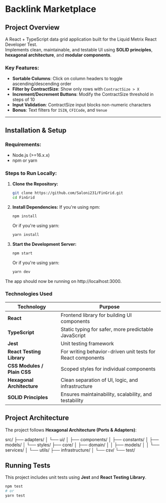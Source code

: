 # Backlink Marketplace

## Project Overview

A React + TypeScript data grid application built for the Liquid Metrix React Developer Test.  
Implements clean, maintainable, and testable UI using **SOLID principles**, **hexagonal architecture**, and **modular components**.

### Key Features:

- **Sortable Columns**: Click on column headers to toggle ascending/descending order
- **Filter by ContractSize**: Show only rows with `ContractSize > X`
- **Increment/Decrement Buttons**: Modify the ContractSize threshold in steps of 10
- **Input Validation**: ContractSize input blocks non-numeric characters
- **Bonus**: Text filters for `ISIN`, `CFICode`, and `Venue`

---

## Installation & Setup

### Requirements:

- Node.js (>=16.x.x)
- npm or yarn

### Steps to Run Locally:

1. **Clone the Repository:**

   ```bash
   git clone https://github.com/Saloni231/FinGrid.git
   cd FinGrid

   ```

2. **Install Dependencies:**
   If you're using npm:

   ```bash
   npm install
   ```

   Or if you're using yarn:

   ```bash
   yarn install
   ```

3. **Start the Development Server:**

   ```bash
   npm start
   ```

   Or if you're using yarn:

   ```bash
   yarn dev
   ```

The app should now be running on http://localhost:3000.

### Technologies Used

| Technology                  | Purpose                                                     |
| --------------------------- | ----------------------------------------------------------- |
| **React**                   | Frontend library for building UI components                 |
| **TypeScript**              | Static typing for safer, more predictable JavaScript        |
| **Jest**                    | Unit testing framework                                      |
| **React Testing Library**   | For writing behavior-driven unit tests for React components |
| **CSS Modules / Plain CSS** | Scoped styles for individual components                     |
| **Hexagonal Architecture**  | Clean separation of UI, logic, and infrastructure           |
| **SOLID Principles**        | Ensures maintainability, scalability, and testability       |

## Project Architecture

The project follows **Hexagonal Architecture (Ports & Adapters)**:

src/
├── adapters/
│   └── ui/
│       ├── components/
│       ├── constants/
│       ├── models/
│       └── styles/
├── core/
│   ├── domain/
│   │   ├── models/
│   │   └── services/
│   └── utils/
├── infrastructure/
│   └── csv/
└── test/


## Running Tests

This project includes unit tests using **Jest** and **React Testing Library**.

```bash
npm test
# or
yarn test
```
